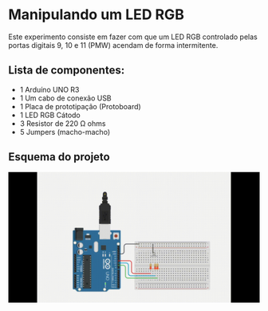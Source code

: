 # Manipulando um LED RGB
 Este experimento consiste em fazer com que um LED RGB controlado pelas portas digitais 9, 10 e 11 (PMW) acendam de forma intermitente.
 
## Lista de componentes:

- 1  Arduíno UNO R3
- 1  Um cabo de conexão USB
- 1  Placa de prototipação (Protoboard)
- 1  LED RGB Cátodo
- 3  Resistor de 220 Ω ohms
- 5 Jumpers (macho-macho)

## Esquema do projeto

![Esquema do projeto](Manipulando_um_LED_RGB.gif)
